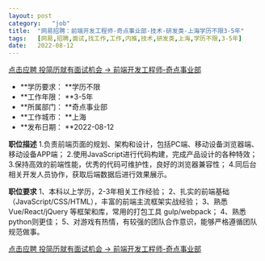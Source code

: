 ```yaml
---
layout:	post
category:	"job"
title:	"网易招聘：前端开发工程师-奇点事业部-技术-研发类-上海学历不限3-5年"
tags:	[网易,招聘,面试,找工作,工作,内推,技术,研发类,上海,学历不限,3-5年]
date:	2022-08-12
---
```


[点击应聘 投简历就有面试机会 -> 前端开发工程师-奇点事业部](http://mobile.bole.netease.com/bole/boleDetail?id=38300&employeeId=346f03c3cda5f04c&key=all)



- **学历要求： **学历不限
- **工作年限： **3-5年
- **所属部门： **奇点事业部
- **工作城市： **上海
- **发布日期： **2022-08-12



**职位描述**
1.负责前端页面的规划、架构和设计，包括PC端、移动设备浏览器端、移动设备APP端；
2.使用JavaScript进行代码构建，完成产品设计的各种特效；
3.保持高效的前端性能，优秀的代码可维护性，良好的浏览器兼容性；
4.同后台相关开发人员协作，获取后端数据后进行效果展示。



**职位要求**
1、本科以上学历，2-3年相关工作经验；
2、扎实的前端基础（JavaScript/CSS/HTML），丰富的前端主流框架实战经验；
3、熟悉 Vue/React/jQuery 等框架和库，常用的打包工具 gulp/webpack；
4、熟悉python则更佳；
5、对游戏有热情，有较强的团队合作意识，能够严格遵循团队规范做事。



[点击应聘 投简历就有面试机会 -> 前端开发工程师-奇点事业部](http://mobile.bole.netease.com/bole/boleDetail?id=38300&employeeId=346f03c3cda5f04c&key=all)